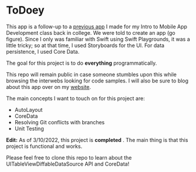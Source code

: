 # ToDoey

This app is a follow-up to a [previous app](https://github.com/landonhughes/HoldThatThought) I made for my Intro to Mobile App Development class back in college. We were told to create an app (go figure).
Since I only was familiar with Swift using Swift Playgrounds, it was a little tricky; so at that time, I used Storyboards for the UI. For data persistence, I used Core Data.

The goal for this project is to do **everything** programmatically.

This repo will remain public in case someone stumbles upon this while browsing the interwebs looking for code samples. I will also be sure to blog about this app over on my [website](https://landonhughes.co).

The main concepts I want to touch on for this project are:

- AutoLayout
- CoreData
- Resolving Git conflicts with branches
- Unit Testing



**Edit:** As of 3/10/2022, this project is __completed__ .
The main thing is that this project is functional and works.

Please feel free to clone this repo to learn about the UITableViewDiffableDataSource API and CoreData!
